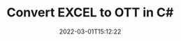 ---
############################# Static ############################
layout: "auto-gen-conversion"
date: 2022-03-01T15:12:22
draft: false
otherformats: csv dif epub fods htm html json mht mhtml ods pdf sxc tex tsv xlam xls xlsb xlsm xlsx xlt xltm xltx xml xps
breadcrumb: EXCEL to OTT in C#

############################# Head ############################
head_title: "EXCEL to OTT Converter in C#"
head_description: "Convert EXCEL to OTT in .NET using a few lines of code. Use the GroupDocs Document Conversion API to convert over 160 file formats."

############################# Header ############################
title: "Convert EXCEL to OTT in C#"
description: "EXCEL to OTT conversion with a few lines of .NET code"
bg_image: "https://cms.admin.containerize.com/templates/aspose/App_Themes/V3/images/bg/header1.png"
bg_overlay: false
button:
    enable: true

############################# SubMenu ############################
submenu:
    enable: true

    left:
        img_alt: "GroupDocs.Conversion for .NET"
        image: "https://cms.admin.containerize.com/templates/groupdocs/images/product-logos/90x90-noborder/groupdocs-conversion-net.png"
        product: "GroupDocs.Conversion"
        platform: ".NET"

    

############################# About ############################
about:
    enable: true
    title: "About GroupDocs.Conversion для .NET API"
    content: |
        [GroupDocs.Conversion for .NET](https://products.groupdocs.com/conversion/net/) can be used to convert Microsoft Word, Excel, PowerPoint, PDF, Visio and other formats. GroupDocs.Conversion is a standalone API that is suitable for back-end and internal systems where high performance is required. It does not depend on any software such as Microsoft or Open Office.
    

overview:
    enable: true
    content: |
        Convert your EXCEL files to OTT in .NET easily. You can use just a couple of C# code lines in any platform of your choice like - Windows, Linux, macOS.
        You can try EXCEL to OTT conversion for free and evaluate conversion results quality.
        Along with simple file conversion scenarios you can try more advanced options for loading source EXCEL file and for saving output OTT result. 
        
        For example, for the source EXCEL file you may use the following load options:

        * auto-detect file format;
        * specify password for protected files (if file format supports it);
        * replace missing fonts to preserve document appearance.
        
        There are also advanced convert options for the OTT file:

        * convert specific document page or page range;
        * add a watermark to the converted OTT file.

        Once conversion is completed you can save your OTT file to the local file path or any third-party storage like FTP, Amazon S3, Google Drive, Dropbox etc.
        Please note - to convert EXCEL to OTT there is no need for any additional software installed - like MS Office, Open Office, Adobe Acrobat Reader etc. 


############################# Steps ############################
steps:
    enable: true
    title_left: "Steps to convert EXCEL to OTT in C#"
    content_left: |
        [GroupDocs.Conversion](https://products.groupdocs.com/conversion/net/) makes it easy for developers to convert a EXCEL file to OTT with a few lines of code.

        * Create an instance of the Converter class and provide the file EXCEL with the full path
        * Create and set ConvertOptions for OTT type.
        * Call the Converter.Convert method and pass the full path and format (OTT) as a parameter
        
    title_right: "System Requirements"
    content_right: |
        Basic conversion with GroupDocs.Conversion for .NET can be done in just a few simple steps. Our APIs are supported on all major platforms and operating systems. Before executing the code below, make sure you have the following prerequisites installed on your system.

        * Operating systems: Microsoft Windows, Linux, MacOS
        * Development environments: Microsoft Visual Studio, Xamarin, MonoDevelop
        * Frameworks: .NET Framework, .NET Standard, .NET Core, Mono
        * Get the latest GroupDocs.Conversion for .NET from [Nuget](https://www.nuget.org/packages/groupdocs.conversion)
        
    code: |
        ```cs
        // Load EXCEL file
        var converter = new GroupDocs.Conversion.Converter("template.excel");
        // Set conversion parameters for OTT format
        var convertOptions = converter.GetPossibleConversions()["ott"].ConvertOptions;
        // Convert to OTT format
        converter.Convert("output.ott", convertOptions);        
        ```
        
demos:
    enable: true
    title: "EXCEL to OTT Live Demo"
    content: |
       Convert EXCEL to OTT now by visiting the [GroupDocs.Conversion App](https://products.groupdocs.app/conversion/family) website. Online demo has the following advantages
          

more_formats:
    enable: true
    title: "Other supported transformations EXCEL"
    content: "You can also convert EXCEL to many other file formats. Please see the list below."
       
       
back_to_top:
    enable: true
---